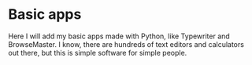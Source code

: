 # Basic apps
Here I will add my basic apps made with Python, like Typewriter and BrowseMaster.
I know, there are hundreds of text editors and calculators out there, but this is simple software for simple people.
